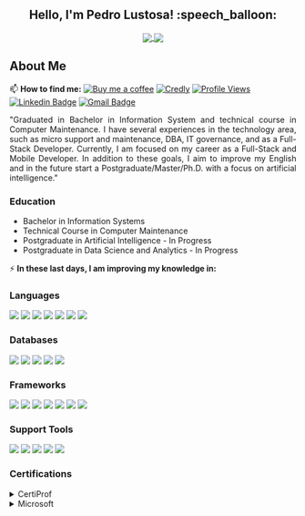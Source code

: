 <h2 align="center">Hello, I'm Pedro Lustosa! :speech_balloon:</h2>
<p align="center">
  <a href="https://github.com/Pedrolustosa/github-readme-stats">
    <img align="center" height="165" src="https://github-readme-stats.vercel.app/api?username=Pedrolustosa&theme=chartreuse-dark&show_icons=true"/>
  </a>
  <a href="https://github.com/Pedrolustosa/github-readme-stats">
    <img align="center" height="165" src="https://github-readme-stats.vercel.app/api/top-langs/?username=Pedrolustosa&&layout=compact&theme=chartreuse-dark"/>
  </a> 
</p>

## About Me
📫 **How to find me:** 
[![Buy me a coffee](https://img.shields.io/badge/Buy%20me%20a%20coffee-e17055?style=for-the-badge&logo=buy-me-a-coffee&logoColor=2C3A47)](https://www.buymeacoffee.com/pedrolustosa)
[![Credly](https://img.shields.io/badge/Credly-0073b1?style=for-the-badge&logo=credly&logoColor=white)](https://www.credly.com/users/pedrolustosaengineer)
[![Profile Views](https://komarev.com/ghpvc/?username=Pedrolustosa&style=for-the-badge&)](https://komarev.com/ghpvc/?username=Pedrolustosa)
[![Linkedin Badge](https://img.shields.io/badge/-Pedro%20Lustosa-0077B5?style=for-the-badge&logo=Linkedin&logoColor=white&link=https://www.linkedin.com/in/pedro-henrique-lustosa-e-silva-29b827144)](https://www.linkedin.com/in/pedro-henrique-lustosa-e-silva-29b827144) 
[![Gmail Badge](https://img.shields.io/badge/-pedroeternalss@gmail.com-D14836?style=for-the-badge&logo=Gmail&logoColor=white&link=mailto:pedroeternalss@gmail.com)](mailto:pedroeternalss@gmail.com)

<p align="justify">
  "Graduated in Bachelor in Information System and technical course in Computer Maintenance.
   I have several experiences in the technology area, such as micro support and maintenance, DBA, IT governance, and as a Full-Stack Developer. Currently, I am focused on my career as a Full-Stack and Mobile Developer. In addition to these goals, 
   I aim to improve my English and in the future start a Postgraduate/Master/Ph.D. with a focus on artificial intelligence."
</p>

### Education
- Bachelor in Information Systems
- Technical Course in Computer Maintenance
- Postgraduate in Artificial Intelligence - In Progress
- Postgraduate in Data Science and Analytics - In Progress

:zap: **In these last days, I am improving my knowledge in:**
### Languages
<p align="left">
  <img src="https://img.shields.io/badge/json-5E5C5C?style=for-the-badge&logo=json&logoColor=white">
  <img src="https://img.shields.io/badge/CSS3-1572B6?style=for-the-badge&logo=css3&logoColor=white">
  <img src="https://img.shields.io/badge/HTML5-E34F26?style=for-the-badge&logo=html5&logoColor=white">
  <img src="https://img.shields.io/badge/C%23-239120?style=for-the-badge&logo=c-sharp&logoColor=white">
  <img src="https://img.shields.io/badge/Java-FF0000?style=for-the-badge&logo=Java&logoColor=blue">
  <img src="https://img.shields.io/badge/JavaScript-F7DF1E?style=for-the-badge&logo=javascript&logoColor=black">
  <img src="https://img.shields.io/badge/TypeScript-007ACC?style=for-the-badge&logo=typescript&logoColor=white">
</p>

### Databases
<p align="left">
  <img src="https://img.shields.io/badge/Oracle-F80000?style=for-the-badge&logo=oracle&logoColor=black">
  <img src="https://img.shields.io/badge/SQLite-07405E?style=for-the-badge&logo=sqlite&logoColor=white">
  <img src="https://img.shields.io/badge/redis-%23DD0031.svg?&style=for-the-badge&logo=redis&logoColor=white">
  <img src="https://img.shields.io/badge/rabbitmq-%23FF6600.svg?&style=for-the-badge&logo=rabbitmq&logoColor=white">
  <img src="https://img.shields.io/badge/Microsoft%20SQL%20Sever-CC2927?style=for-the-badge&logo=microsoft%20sql%20server&logoColor=white">
</p>

### Frameworks
<p align="left">
  <img src="https://img.shields.io/badge/.NET-512BD4?style=for-the-badge&logo=dotnet&logoColor=white">
  <img src="https://img.shields.io/badge/React-20232A?style=for-the-badge&logo=react&logoColor=61DAFB">
  <img src="https://img.shields.io/badge/Angular-DD0031?style=for-the-badge&logo=angular&logoColor=white">
  <img src="https://img.shields.io/badge/Bootstrap-563D7C?style=for-the-badge&logo=bootstrap&logoColor=white">
  <img src="https://img.shields.io/badge/AngularJS-E23237?style=for-the-badge&logo=angularjs&logoColor=white">
  <img src="https://img.shields.io/badge/Xunit-2ECC71?style=for-the-badge&logo=visual%20studio&logoColor=white">
  <img src="https://img.shields.io/badge/JWT-000000?style=for-the-badge&logo=JSON%20web%20tokens&logoColor=white">
</p>

### Support Tools
<p align="left">
  <img src="https://img.shields.io/badge/Git-F05032?style=for-the-badge&logo=git&logoColor=white">
  <img src="https://img.shields.io/badge/Docker-2CA5E0?style=for-the-badge&logo=docker&logoColor=white">
  <img src="https://img.shields.io/badge/Visual_Studio-5C2D91?style=for-the-badge&logo=visual%20studio&logoColor=white">
  <img src="https://img.shields.io/badge/microsoft%20azure-0089D6?style=for-the-badge&logo=microsoft-azure&logoColor=white">
  <img src="https://img.shields.io/badge/Visual_Studio_Code-0078D4?style=for-the-badge&logo=visual%20studio%20code&logoColor=white">
</p>

### Certifications
<details>
  <summary>CertiProf</summary>
    <img src="images/fundamentos-na-lei-geral-de-protecao-de-dados-lgpdf.png" width="96px">
    <img src="images/kanban-essentials-professional-certificate-kepc.png" width="96px">
    <img src="images/lifelong-learning.png" width="96px">
    <img src="images/scrum-foundation-professional-certificate-sfpc.1.png" width="96px">
    <img src="images/remote-work-and-virtual-collaboration-professional-certificate-rwvcpc.png" width="96px">
</details>
<details>
  <summary>Microsoft</summary>
    <img src="images/mta-html5-application-development-fundamentals-certified-2022.png" width="96px">
    <img src="images/mta-introduction-to-programming-using-javascript-certified-2022.png" width="96px">
    <img src="images/mta-database-fundamentals-certified-2022.png" width="96px">
    <img src="images/mta-software-development-fundamentals-certified-2022.png" width="96px">
    <img src="images/mta-mobility-and-device-fundamentals-certified-2022.png" width="96px">
    <img src="images/mta-security-fundamentals-certified-2022.png" width="96px">
    <img src="images/mta-introduction-to-programming-using-html-and-css-certified-2021.png" width="96px">
    <img src="images/azure-data-fundamentals.png" width="96px">
    <img src="images/microsoft-certified-azure-fundamentals-2022.png" width="96px">
    <img src="images/microsoft-certified-security-compliance-and-identity-fundamentals.png" width="96px">
</details>
